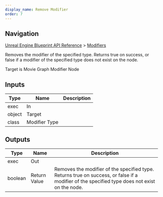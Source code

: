 ```yaml
---
display_name: Remove Modifier
order: 7
---
```

## Navigation

[Unreal Engine Blueprint API Reference](https://dev.epicgames.com/documentation/en-us/unreal-engine/BlueprintAPI) > [Modifiers](https://dev.epicgames.com/documentation/en-us/unreal-engine/BlueprintAPI/Modifiers)

Removes the modifier of the specified type. Returns true on success, or false if a modifier of the specified type does not exist on the node.

Target is Movie Graph Modifier Node

## Inputs

| Type | Name | Description |
| --- | --- | --- |
| exec | In |  |
| object | Target |  |
| class | Modifier Type |  |

## Outputs

| Type | Name | Description |
| --- | --- | --- |
| exec | Out |  |
| boolean | Return Value | Removes the modifier of the specified type. Returns true on success, or false if a modifier of the specified type does not exist on the node. |

